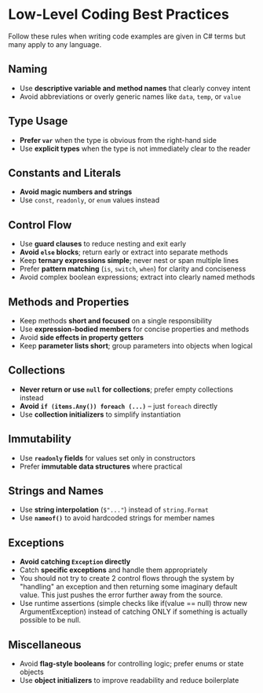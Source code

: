# Low-Level Coding Best Practices
Follow these rules when writing code examples are given in C# terms but many apply to any language.

## Naming
- Use **descriptive variable and method names** that clearly convey intent  
- Avoid abbreviations or overly generic names like `data`, `temp`, or `value`

## Type Usage
- **Prefer `var`** when the type is obvious from the right-hand side  
- Use **explicit types** when the type is not immediately clear to the reader

## Constants and Literals
- **Avoid magic numbers and strings**  
- Use `const`, `readonly`, or `enum` values instead

## Control Flow
- Use **guard clauses** to reduce nesting and exit early  
- **Avoid `else` blocks**; return early or extract into separate methods  
- Keep **ternary expressions simple**; never nest or span multiple lines  
- Prefer **pattern matching** (`is`, `switch`, `when`) for clarity and conciseness  
- Avoid complex boolean expressions; extract into clearly named methods

## Methods and Properties
- Keep methods **short and focused** on a single responsibility  
- Use **expression-bodied members** for concise properties and methods  
- Avoid **side effects in property getters**  
- Keep **parameter lists short**; group parameters into objects when logical

## Collections
- **Never return or use `null` for collections**; prefer empty collections instead  
- **Avoid `if (items.Any()) foreach (...)`** – just `foreach` directly  
- Use **collection initializers** to simplify instantiation

## Immutability
- Use **`readonly` fields** for values set only in constructors  
- Prefer **immutable data structures** where practical

## Strings and Names
- Use **string interpolation** (`$"..."`) instead of `string.Format`  
- Use **`nameof()`** to avoid hardcoded strings for member names

## Exceptions
- **Avoid catching `Exception` directly**
- Catch **specific exceptions** and handle them appropriately
- You should not try to create 2 control flows through the system by "handling" an exception and then returning some imaginary default value. This just pushes the error further away from the source.
- Use runtime assertions (simple checks like if(value == null) throw new ArgumentException) instead of catching ONLY if something is actually possible to be null.

## Miscellaneous
- Avoid **flag-style booleans** for controlling logic; prefer enums or state objects  
- Use **object initializers** to improve readability and reduce boilerplate